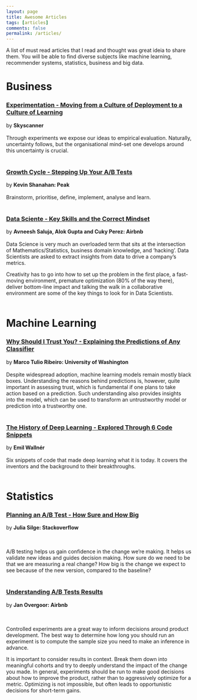 ```yaml
---
layout: page
title: Awesome Articles
tags: [articles]
comments: false
permalink: /articles/
---
```


A list of must read articles that I read and thought was great ideia to share them. You will be able to find diverse subjects like machine learning, recommender systems, statistics, business and big data.


Business
============

### [Experimentation - Moving from a Culture of Deployment to a Culture of Learning](http://codevoyagers.com/2015/11/26/common-pitfalls-in-experimentation/)
by **Skyscanner** 
<br/>
<br/>
Through experiments we expose our ideas to empirical evaluation. Naturally, uncertainty follows, but the organisational mind-set one develops around this uncertainty is crucial.
<br/>
<br/>

### [Growth Cycle - Stepping Up Your A/B Tests](https://www.mindtheproduct.com/2017/07/stepping-ab-tests/)
by **Kevin Shanahan: Peak**
<br/>
<br/>
Brainstorm, prioritise, define, implement, analyse and learn.
<br/>
<br/>

### [Data Sciente - Key Skills and the Correct Mindset](https://medium.com/airbnb-engineering/academia-to-data-science-99e68f36485e)
by **Avneesh Saluja, Alok Gupta and Cuky Perez: Airbnb** 
<br/>
<br/>
Data Science is very much an overloaded term that sits at the intersection of Mathematics/Statistics, business domain knowledge, and ‘hacking’. Data Scientists are asked to extract insights from data to drive a company’s metrics. 

Creativity has to go into how to set up the problem in the first place, a fast-moving environment, premature optimization (80% of the way there), deliver bottom-line impact and talking the walk in a collaborative environment are some of the key things to look for in Data Scientists.
<br/>
<br/>


Machine Learning
============

### [Why Should I Trust You? - Explaining the Predictions of Any Classifier](https://arxiv.org/pdf/1602.04938.pdf) 
by **Marco Tulio Ribeiro: University of Washington** 
<br/>
<br/>
Despite widespread adoption, machine learning models remain mostly black boxes. Understanding the reasons behind predictions is, however, quite important in assessing trust, which is fundamental if one plans to take action based on a prediction. Such understanding also provides insights into the model, which can be used to transform an untrustworthy model or prediction into a trustworthy one.
<br/>
<br/>

### [The History of Deep Learning - Explored Through 6 Code Snippets](https://medium.freecodecamp.org/the-history-of-deep-learning-explored-through-6-code-snippets-d0a0e8545202)
by **Emil Wallnér**
<br/>
<br/>
Six snippets of code that made deep learning what it is today. It covers the inventors and the background to their breakthroughs.
<br/>
<br/>

Statistics
============

### [Planning an A/B Test - How Sure and How Big](https://stackoverflow.blog/2017/10/17/power-calculations-p-values-ab-testing-stack-overflow/)
by **Julia Silge: Stackoverflow**

<br/>
<br/>
A/B testing helps us gain confidence in the change we’re making. It helps us validate new ideas and guides decision making. How sure do we need to be that we are measuring a real change?
How big is the change we expect to see because of the new version, compared to the baseline?
<br/>
<br/>

### [Understanding A/B Tests Results ](https://medium.com/airbnb-engineering/experiments-at-airbnb-e2db3abf39e7)
by **Jan Overgoor: Airbnb**

<br/>
<br/>
Controlled experiments are a great way to inform decisions around product development. The best way to determine how long you should run an experiment is to compute the sample size you need to make an inference in advance.

It is important to consider results in context. Break them down into meaningful cohorts and try to deeply understand the impact of the change you made. In general, experiments should be run to make good decisions about how to improve the product, rather than to aggressively optimize for a metric. Optimizing is not impossible, but often leads to opportunistic decisions for short-term gains. 
<br/>
<br/>

